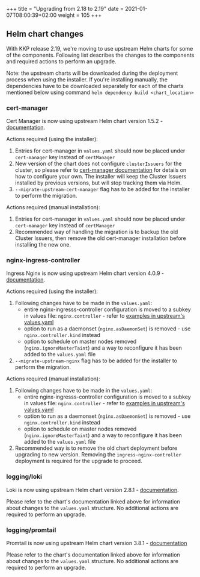 +++
title = "Upgrading from 2.18 to 2.19"
date = 2021-01-07T08:00:39+02:00
weight = 105
+++

## Helm chart changes

With KKP release 2.19, we're moving to use upstream Helm charts for some of the components. Following list describes the changes to the components and required actions to perform an upgrade.

Note: the upstream charts will be downloaded during the deployment process when using the installer. If you're installing manually, the dependencies have to be downloaded separately for each of the charts mentioned below using command `helm dependency build <chart_location>`

### cert-manager

Cert Manager is now using upstream Helm chart version 1.5.2 - [documentation](https://cert-manager.io/docs/).

Actions required (using the installer):

1. Entries for cert-manager in `values.yaml` should now be placed under `cert-manager` key instead of `certManager`
2. New version of the chart does not configure `clusterIssuers` for the cluster, so please refer to [cert-manager documentation](https://cert-manager.io/docs/configuration/) for details on how to configure your own. The installer will keep the Cluster Issuers installed by previous versions, but will stop tracking them via Helm.
3. `--migrate-upstream-cert-manager` flag has to be added for the installer to perform the migration.

Actions required (manual installation):
1. Entries for cert-manager in `values.yaml` should now be placed under `cert-manager` key instead of `certManager`
2. Recommended way of handling the migration is to backup the old Cluster Issuers, then remove the old cert-manager installation before installing the new one.

### nginx-ingress-controller

Ingress Nginx is now using upstream Helm chart version 4.0.9 - [documentation](https://kubernetes.github.io/ingress-nginx/).

Actions required (using the installer):

1.  Following changes have to be made in the `values.yaml`:
    * entire nginx-ingresss-controller configuration is moved to a subkey in values file: `nginx.controller` - refer to [examples in upstream's values.yaml](https://github.com/kubernetes/ingress-nginx/blob/helm-chart-4.0.9/charts/ingress-nginx/values.yaml)
    * option to run as a daemonset (`nginx.asDaemonSet`) is removed - use `nginx.controller.kind` instead
    * option to schedule on master nodes removed (`nginx.ignoreMasterTaint`) and a way to reconfigure it has been added to the `values.yaml` file
2. `--migrate-upstream-nginx` flag has to be added for the installer to perform the migration.

Actions required (manual installation):
1.  Following changes have to be made in the `values.yaml`:
    * entire nginx-ingresss-controller configuration is moved to a subkey in values file: `nginx.controller` - refer to [examples in upstream's values.yaml](https://github.com/kubernetes/ingress-nginx/blob/helm-chart-4.0.9/charts/ingress-nginx/values.yaml)
    * option to run as a daemonset (`nginx.asDaemonSet`) is removed - use `nginx.controller.kind` instead
    * option to schedule on master nodes removed (`nginx.ignoreMasterTaint`) and a way to reconfigure it has been added to the `values.yaml` file
2. Recommended way is to remove the old chart deployment before upgrading to new version. Removing the `ingress-nginx-controller` deployment is required for the upgrade to proceed.

### logging/loki

Loki is now using upstream Helm chart version 2.8.1 - [documentation](https://artifacthub.io/packages/helm/grafana/loki/2.8.1).

Please refer to the chart's documentation linked above for information about changes to the `values.yaml` structure. No additional actions are required to perform an upgrade.

### logging/promtail

Promtail is now using upstream Helm chart version 3.8.1 - [documentation](https://artifacthub.io/packages/helm/grafana/promtail/3.8.1)

Please refer to the chart's documentation linked above for information about changes to the `values.yaml` structure. No additional actions are required to perform an upgrade.
